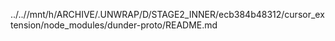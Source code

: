 ../..//mnt/h/ARCHIVE/.UNWRAP/D/STAGE2_INNER/ecb384b48312/cursor_extension/node_modules/dunder-proto/README.md